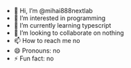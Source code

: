 - 👋 Hi, I’m @mihai888nextlab
- 👀 I’m interested in programming
- 🌱 I’m currently learning typescript
- 💞️ I’m looking to collaborate on nothing
- 📫 How to reach me no
- 😄 Pronouns: no
- ⚡ Fun fact: no

<!---
mihai888nextlab/mihai888nextlab is a ✨ special ✨ repository because its `README.md` (this file) appears on your GitHub profile.
You can click the Preview link to take a look at your changes.
--->
